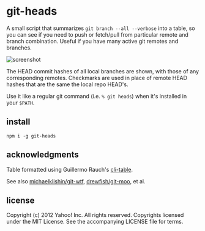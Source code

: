 git-heads
=========
A small script that summarizes `git branch --all --verbose` into a table, so you can see if you need to push or fetch/pull from particular remote and branch combination. Useful if you have many active git remotes and branches.

![screenshot](http://f.cl.ly/items/23421p1s180K0M023L2K/githead-scrnshot.png)

The HEAD commit hashes of all local branches are shown, with those of any corresponding remotes. Checkmarks are used in place of remote HEAD hashes that are the same the local repo HEAD's.

Use it like a regular git command (i.e. `% git heads`) when it's installed in your `$PATH`.

install
-------

    npm i -g git-heads

acknowledgments
---------------

Table formatted using Guillermo Rauch's [cli-table](/LearnBoost/cli-table).

See also [michaelklishin/git-wtf](https://github.com/michaelklishin/git-wtf), [drewfish/git-moo](https://github.com/drewfish/git-moo), et al.

license
-------
Copyright (c) 2012 Yahoo! Inc.  All rights reserved.
Copyrights licensed under the MIT License. See the accompanying LICENSE file for terms.
